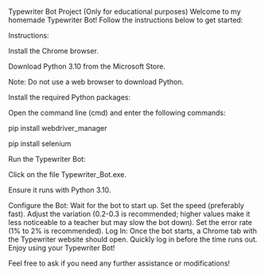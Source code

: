 Typewriter Bot Project
(Only for educational purposes)
Welcome to my homemade Typewriter Bot! Follow the instructions below to get started:

Instructions:

Install the Chrome browser.

Download Python 3.10 from the Microsoft Store.

Note: Do not use a web browser to download Python.

Install the required Python packages:

Open the command line (cmd) and enter the following commands:

pip install webdriver_manager

pip install selenium

Run the Typewriter Bot:

Click on the file Typewriter_Bot.exe.

Ensure it runs with Python 3.10.

Configure the Bot:
Wait for the bot to start up.
Set the speed (preferably fast).
Adjust the variation (0.2-0.3 is recommended; higher values make it less noticeable to a teacher but may slow the bot down).
Set the error rate (1% to 2% is recommended).
Log In:
Once the bot starts, a Chrome tab with the Typewriter website should open.
Quickly log in before the time runs out.
Enjoy using your Typewriter Bot!

Feel free to ask if you need any further assistance or modifications!
